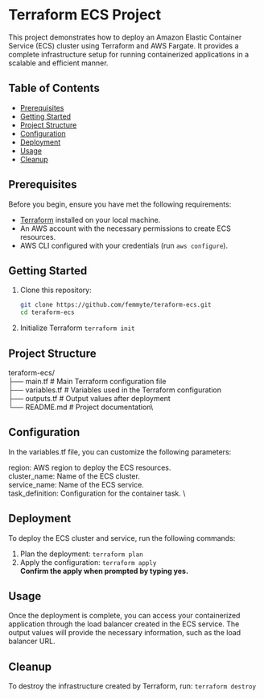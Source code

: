 # Terraform ECS Project

This project demonstrates how to deploy an Amazon Elastic Container Service (ECS) cluster using Terraform and AWS Fargate. It provides a complete infrastructure setup for running containerized applications in a scalable and efficient manner.

## Table of Contents
- [Prerequisites](#prerequisites)
- [Getting Started](#getting-started)
- [Project Structure](#project-structure)
- [Configuration](#configuration)
- [Deployment](#deployment)
- [Usage](#usage)
- [Cleanup](#cleanup)

## Prerequisites

Before you begin, ensure you have met the following requirements:
- [Terraform](https://www.terraform.io/downloads.html) installed on your local machine.
- An AWS account with the necessary permissions to create ECS resources.
- AWS CLI configured with your credentials (run `aws configure`).

## Getting Started

1. Clone this repository:
   ```bash
   git clone https://github.com/femmyte/teraform-ecs.git
   cd teraform-ecs
2. Initialize Terraform
    `terraform init`
## Project Structure
teraform-ecs/ \
├── main.tf            # Main Terraform configuration file\
├── variables.tf       # Variables used in the Terraform configuration\
├── outputs.tf         # Output values after deployment\
└── README.md          # Project documentation\

## Configuration
In the variables.tf file, you can customize the following parameters:

region: AWS region to deploy the ECS resources. \
cluster_name: Name of the ECS cluster. \
service_name: Name of the ECS service. \
task_definition: Configuration for the container task. \

## Deployment
To deploy the ECS cluster and service, run the following commands:

1. Plan the deployment:
    `terraform plan`
2. Apply the configuration:
    `terraform apply` \
**Confirm the apply when prompted by typing yes.**

## Usage
Once the deployment is complete, you can access your containerized application through the load balancer created in the ECS service. The output values will provide the necessary information, such as the load balancer URL.

## Cleanup
To destroy the infrastructure created by Terraform, run:
    `terraform destroy`